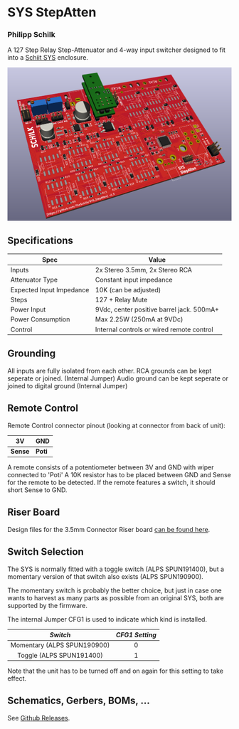 # SYS StepAtten

### Philipp Schilk

A 127 Step Relay Step-Attenuator and 4-way input switcher designed to fit into a [Schiit SYS](https://www.schiit.com/products/sys) enclosure.

![PCB Render](Doc/pcb_render.png)

## Specifications

| **Spec**                 | **Value**                                 |
|--------------------------|-------------------------------------------|
| Inputs                   | 2x Stereo 3.5mm, 2x Stereo RCA            |
| Attenuator Type          | Constant input impedance                  |
| Expected Input Impedance | 10K (can be adjusted)                     |
| Steps                    | 127 + Relay Mute                          |
| Power Input              | 9Vdc, center positive barrel jack. 500mA+ |
| Power Consumption        | Max 2.25W (250mA at 9VDc)                 |
| Control                  | Internal controls or wired remote control |

## Grounding
All inputs are fully isolated from each other.
RCA grounds can be kept seperate or joined. (Internal Jumper)
Audio ground can be kept seperate or joined to digital ground (Internal Jumper)

## Remote Control
Remote Control connector pinout (looking at connector from back of unit):

| 3V    | GND  |
|-------|------|
| **Sense** | **Poti** |

A remote consists of a potentiometer between 3V and GND with wiper connected to 'Poti'
A 10K resistor has to be placed between GND and Sense for the remote to be detected.
If the remote features a switch, it should short Sense to GND.

## Riser Board
Design files for the 3.5mm Connector Riser board [can be found here](https://github.com/TheSchilk/3.5mm_RiserPCB/releases/tag/v0.1).

## Switch Selection

The SYS is normally fitted with a toggle switch (ALPS SPUN191400), but
a momentary version of that switch also exists (ALPS SPUN190900).

The momentary switch is probably the better choice, but just in case
one wants to harvest as many parts as possible from an original SYS,
both are supported by the firmware.

The internal Jumper CFG1 is used to indicate which kind is installed.

|           *Switch*          | *CFG1 Setting* |
|:---------------------------:|:--------------:|
| Momentary (ALPS SPUN190900) |        0       |
|   Toggle (ALPS SPUN191400)  |        1       |

Note that the unit has to be turned off and on again for this setting 
to take effect.

## Schematics, Gerbers, BOMs, ...
See [Github Releases](https://github.com/TheSchilk/SYS_StepAtten/releases).

